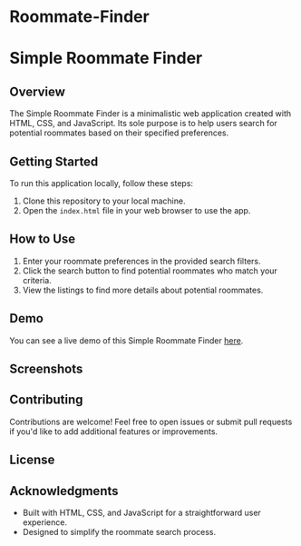 # Roommate-Finder
# Simple Roommate Finder



## Overview

The Simple Roommate Finder is a minimalistic web application created with HTML, CSS, and JavaScript. Its sole purpose is to help users search for potential roommates based on their specified preferences.

## Getting Started

To run this application locally, follow these steps:

1. Clone this repository to your local machine.
2. Open the `index.html` file in your web browser to use the app.

## How to Use

1. Enter your roommate preferences in the provided search filters.
2. Click the search button to find potential roommates who match your criteria.
3. View the listings to find more details about potential roommates.

## Demo

You can see a live demo of this Simple Roommate Finder [here](#).

## Screenshots



## Contributing

Contributions are welcome! Feel free to open issues or submit pull requests if you'd like to add additional features or improvements.

## License



## Acknowledgments

- Built with HTML, CSS, and JavaScript for a straightforward user experience.
- Designed to simplify the roommate search process.
